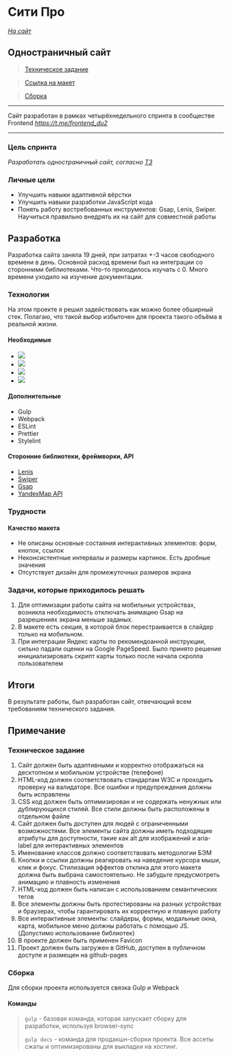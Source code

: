 # Сити Про 
*[На сайт](https://deniskoid.github.io/City_pro/)*


## Одностраничный сайт
>[Техническое задание](#tz)

>[Ссылка на макет](https://clck.ru/379DRk)

>[Сборка](#gulp)

_____

Сайт разработан в рамках четырёхнедельного спринта в сообществе Frontend *https://t.me/frontend_du2* 
____

### Цель спринта
*Разработать одностраничный сайт, согласно [ТЗ](#tz)*

### Личные цели
- Улучшить навыки адаптивной вёрстки
- Улучшить навыки разработки JavaScript кода
- Понять работу востребованных инструментов: Gsap, Lenis, Swiper. Научиться правильно внедрять их на сайт для
  совместной работы

## Разработка

Разработка сайта заняла 19 дней, при затратах +-3 часов свободного времени в день. Основной расход времени был на
интеграции со сторонними библиотеками. Что-то приходилось изучать с 0. Много времени уходило на изучение документации.

### Технологии

На этом проекте я решил задействовать как можно более обширный стек. Полагаю, что такой выбор избыточен для проекта
такого объёма в реальной жизни.

#### Необходимые

-  <img src="https://img.shields.io/badge/html5%20-%23E34F26.svg?&style=for-the-badge&logo=html5&logoColor=white"/>
- <img src="https://img.shields.io/badge/SASS%20-hotpink.svg?&style=for-the-badge&logo=SASS&logoColor=white"/>
- <img src="https://img.shields.io/badge/css3%20-%231572B6.svg?&style=for-the-badge&logo=css3&logoColor=white"/>
- <img src="https://img.shields.io/badge/javascript%20-%23323330.svg?&style=for-the-badge&logo=javascript&logoColor=%23F7DF1E"/>
  
#### Дополнительные

- Gulp
- Webpack
- ESLint
- Prettier
- Stylelint

#### Сторонние библиотеки, фреймворки, API

- [Lenis](https://github.com/studio-freight/lenis)
- [Swiper](https://swiperjs.com/)
- [Gsap](https://gsap.com/)
- [YandexMap API](https://yandex.ru/maps-api/docs)

### Трудности

#### Качество макета
- Не описаны основные состаяния интерактивных элементов: форм, кнопок, ссылок
- Неконсистентные интервалы и размеры картинок. Есть дробные значения
- Отсутствует дизайн для промежуточных размеров экрана

### Задачи, которые приходилось решать

1. Для оптимизации работы сайта на мобильных устройствах, возникла необходимость отключать анимацию Gsap на разрешениях экрана меньше заданых.
2. В макете есть секция, в которой блок перестраивается в слайдер только на мобильном.
3. При интеграции Яндекс карты по рекомендоанной инструкции, сильно падали оценки на Google PageSpeed. Было принято
   решение инициализировать скрипт карты только после начала скролла пользователем

## Итоги

В результате работы, был разработан сайт, отвечающий всем требованиям технического задания. 


## Примечание

### <a id="tz"></a>Техническое задание ###

1. Сайт должен быть адаптивными и корректно отображаться на десктопном и мобильном устройстве (телефоне)
2. HTML-код должен соответствовать стандартам W3C и проходить проверку на валидаторе. Все ошибки и предупреждения должны быть исправлены
3. CSS код должен быть оптимизирован и не содержать ненужных или дублирующихся стилей. Все стили должны быть расположены в отдельном файле
4. Сайт должен быть доступен для людей с ограниченными возможностями. Все элементы сайта должны иметь подходящие атрибуты для доступности, такие как alt для изображений и aria-label для интерактивных элементов
5. Именование классов должно соответствовать методологии БЭМ
6. Кнопки и ссылки должны реагировать на наведение курсора мыши, клик и фокус. Стилизация эффектов отклика для этого макета должна быть выбрана самостоятельно. Не забудьте предусмотреть анимацию и плавность изменения
7. HTML-код должен быть написан с использованием семантических тегов
8. Все элементы должны быть протестированы на разных устройствах и браузерах, чтобы гарантировать их корректную и плавную работу
9. Все интерактивные элементы: слайдеры, формы, модальные окна, карта, мобильное меню должны работать с помощью JS. (Допустимо использование библиотек)
10. В проекте должен быть применен Favicon
11. Проект должен быть загружен в GitHub, доступен в публичном доступе и размещен на github-pages
    
### <a id="gulp"></a>Сборка ###

Для сборки проекта используется связка Gulp и Webpack

#### Команды

> `gulp` - базовая команда, которая запускает сборку для разработки, используя browser-sync
> 
> `gulp docs` - команда для продакшн-сборки проекта. Все ассеты сжаты и оптимизированы для выкладки на хостинг.
